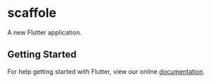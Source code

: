 # scaffole

A new Flutter application.

## Getting Started

For help getting started with Flutter, view our online
[documentation](https://flutter.io/).

